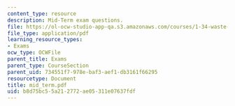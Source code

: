 ```yaml
---
content_type: resource
description: Mid-Term exam questions.
file: https://ol-ocw-studio-app-qa.s3.amazonaws.com/courses/1-34-waste-containment-and-remediation-technology-spring-2004/b8d75bc55a212772ae05311e07637fdf_mid_term.pdf
file_type: application/pdf
learning_resource_types:
- Exams
ocw_type: OCWFile
parent_title: Exams
parent_type: CourseSection
parent_uid: 734551f7-978e-baf3-aef1-db3161f66295
resourcetype: Document
title: mid_term.pdf
uid: b8d75bc5-5a21-2772-ae05-311e07637fdf
---
```


